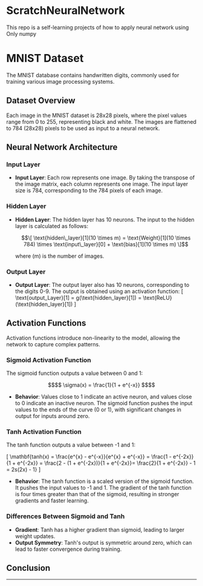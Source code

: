 # ScratchNeuralNetwork
This repo is a self-learning projects of how to apply neural network using Only numpy
# MNIST Dataset

The MNIST database contains handwritten digits, commonly used for training various image processing systems.

## Dataset Overview

Each image in the MNIST dataset is 28x28 pixels, where the pixel values range from 0 to 255, representing black and white. The images are flattened to 784 (28x28) pixels to be used as input to a neural network.

## Neural Network Architecture

### Input Layer

- **Input Layer**: Each row represents one image. By taking the transpose of the image matrix, each column represents one image. The input layer size is 784, corresponding to the 784 pixels of each image.

### Hidden Layer

- **Hidden Layer**: The hidden layer has 10 neurons. The input to the hidden layer is calculated as follows:
  ```math
  \[
  \text{hidden\_layer}[1](10 \times m) = \text{Weight}[1](10 \times 784) \times \text{input\_layer}[0] + \text{bias}[1](10 \times m)
  \]
  ```
  where \(m\) is the number of images.

### Output Layer

- **Output Layer**: The output layer also has 10 neurons, corresponding to the digits 0-9. The output is obtained using an activation function:
  \[
  \text{output\_Layer}[1] = g(\text{hidden\_layer}[1]) = \text{ReLU}(\text{hidden\_layer}[1])
  \]

## Activation Functions

Activation functions introduce non-linearity to the model, allowing the network to capture complex patterns.

### Sigmoid Activation Function

The sigmoid function outputs a value between 0 and 1:
```math
$$ \sigma(x) = \frac{1}{1 + e^{-x}} $$
```
- **Behavior**: Values close to 1 indicate an active neuron, and values close to 0 indicate an inactive neuron. The sigmoid function pushes the input values to the ends of the curve (0 or 1), with significant changes in output for inputs around zero.

### Tanh Activation Function

The tanh function outputs a value between -1 and 1:

\[
\mathbf{tanh(x) = \frac{e^{x} - e^{-x}}{e^{x} + e^{-x}} = \frac{1 - e^{-2x}}{1 + e^{-2x}} = \frac{2 - (1 + e^{-2x})}{1 + e^{-2x}}= \frac{2}{1 + e^{-2x}} - 1 = 2s(2x) - 1}
\]
- **Behavior**: The tanh function is a scaled version of the sigmoid function. It pushes the input values to -1 and 1. The gradient of the tanh function is four times greater than that of the sigmoid, resulting in stronger gradients and faster learning.

### Differences Between Sigmoid and Tanh

- **Gradient**: Tanh has a higher gradient than sigmoid, leading to larger weight updates.
- **Output Symmetry**: Tanh's output is symmetric around zero, which can lead to faster convergence during training.


## Conclusion


---
